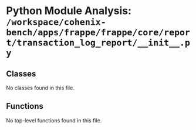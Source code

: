 # Python Module Analysis: `/workspace/cohenix-bench/apps/frappe/frappe/core/report/transaction_log_report/__init__.py`

## Classes

No classes found in this file.


## Functions

No top-level functions found in this file.
